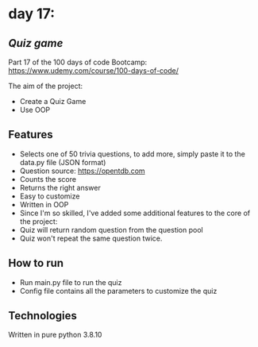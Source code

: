 # day 17:
## _Quiz game_

Part 17 of the 100 days of code Bootcamp:
https://www.udemy.com/course/100-days-of-code/

The aim of the project:
- Create a Quiz Game
- Use OOP

## Features

- Selects one of 50 trivia questions, to add more, simply 
paste it to the data.py file (JSON format) 
- Question source: https://opentdb.com
- Counts the score
- Returns the right answer
- Easy to customize
- Written in OOP
- Since I'm so skilled, I've added some additional features to the core of the project:
- Quiz will return random question from the question pool
- Quiz won't repeat the same question twice.

## How to run

 - Run main.py file to run the quiz
 - Config file contains all the parameters to customize the quiz
 
## Technologies

Written in pure python 3.8.10
